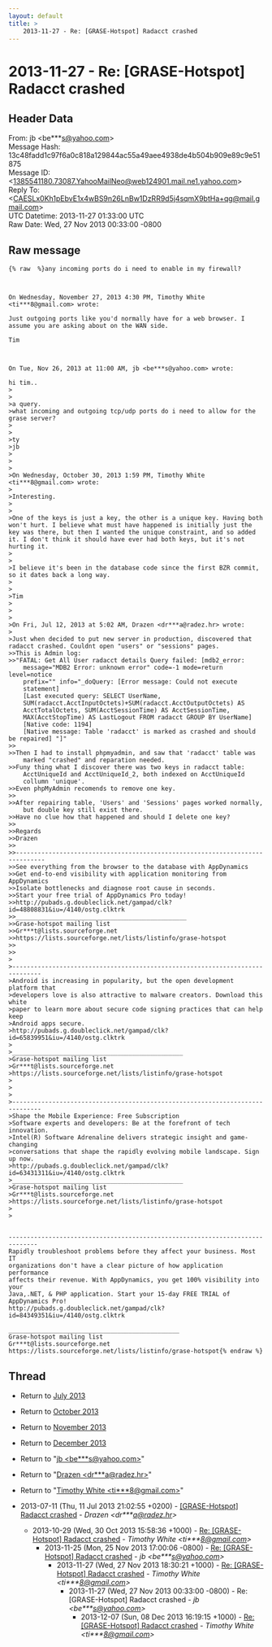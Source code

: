 ```yaml
---
layout: default
title: >
    2013-11-27 - Re: [GRASE-Hotspot] Radacct crashed
---
```


# 2013-11-27 - Re: [GRASE-Hotspot] Radacct crashed

## Header Data

From: jb \<be***s@yahoo.com\><br>
Message Hash: 13c48fadd1c97f6a0c818a129844ac55a49aee4938de4b504b909e89c9e51875<br>
Message ID: \<1385541180.73087.YahooMailNeo@web124901.mail.ne1.yahoo.com\><br>
Reply To: \<CAESLx0Kh1pEbvE1x4wBS9n26LnBw1DzRR9d5j4sqmX9btHa+qg@mail.gmail.com\><br>
UTC Datetime: 2013-11-27 01:33:00 UTC<br>
Raw Date: Wed, 27 Nov 2013 00:33:00 -0800<br>

## Raw message

```
{% raw  %}any incoming ports do i need to enable in my firewall?



On Wednesday, November 27, 2013 4:30 PM, Timothy White <ti***8@gmail.com> wrote:
 
Just outgoing ports like you'd normally have for a web browser. I assume you are asking about on the WAN side.

Tim



On Tue, Nov 26, 2013 at 11:00 AM, jb <be***s@yahoo.com> wrote:

hi tim..
>
>
>a query.
>what incoming and outgoing tcp/udp ports do i need to allow for the grase server?
>
>
>ty
>jb
>
>
>
>On Wednesday, October 30, 2013 1:59 PM, Timothy White <ti***8@gmail.com> wrote:
> 
>Interesting.
>
>
>One of the keys is just a key, the other is a unique key. Having both won't hurt. I believe what must have happened is initially just the key was there, but then I wanted the unique constraint, and so added it. I don't think it should have ever had both keys, but it's not hurting it.
>
>
>I believe it's been in the database code since the first BZR commit, so it dates back a long way.
>
>
>Tim
>
>
>
>On Fri, Jul 12, 2013 at 5:02 AM, Drazen <dr***a@radez.hr> wrote:
>
>Just when decided to put new server in production, discovered that radacct crashed. Couldnt open "users" or "sessions" pages.
>>This is Admin log:
>>"FATAL: Get All User radacct details Query failed: [mdb2_error:
    message="MDB2 Error: unknown error" code=-1 mode=return level=notice
    prefix="" info="_doQuery: [Error message: Could not execute
    statement]
    [Last executed query: SELECT UserName,
    SUM(radacct.AcctInputOctets)+SUM(radacct.AcctOutputOctets) AS
    AcctTotalOctets, SUM(AcctSessionTime) AS AcctSessionTime,
    MAX(AcctStopTime) AS LastLogout FROM radacct GROUP BY UserName]
    [Native code: 1194]
    [Native message: Table 'radacct' is marked as crashed and should be repaired] "]"
>>
>>Then I had to install phpmyadmin, and saw that 'radacct' table was
    marked "crashed" and reparation needed.
>>Funy thing what I discover there was two keys in radacct table:
    AcctUniqueId and AcctUniqueId_2, both indexed on AcctUniqueId
    collumn 'unique'.
>>Even phpMyAdmin recomends to remove one key.
>>
>>After repairing table, 'Users' and 'Sessions' pages worked normally,
    but double key still exist there.
>>Have no clue how that happened and should I delete one key?
>>
>>Regards
>>Drazen
>>
>>------------------------------------------------------------------------------
>>See everything from the browser to the database with AppDynamics
>>Get end-to-end visibility with application monitoring from AppDynamics
>>Isolate bottlenecks and diagnose root cause in seconds.
>>Start your free trial of AppDynamics Pro today!
>>http://pubads.g.doubleclick.net/gampad/clk?id=48808831&iu=/4140/ostg.clktrk
>>_______________________________________________
>>Grase-hotspot mailing list
>>Gr***t@lists.sourceforge.net
>>https://lists.sourceforge.net/lists/listinfo/grase-hotspot
>>
>>
>
>------------------------------------------------------------------------------
>Android is increasing in popularity, but the open development platform that
>developers love is also attractive to malware creators. Download this white
>paper to learn more about secure code signing practices that can help keep
>Android apps secure.
>http://pubads.g.doubleclick.net/gampad/clk?id=65839951&iu=/4140/ostg.clktrk
>
>_______________________________________________
>Grase-hotspot mailing list
>Gr***t@lists.sourceforge.net
>https://lists.sourceforge.net/lists/listinfo/grase-hotspot
>
>
>
>------------------------------------------------------------------------------
>Shape the Mobile Experience: Free Subscription
>Software experts and developers: Be at the forefront of tech innovation.
>Intel(R) Software Adrenaline delivers strategic insight and game-changing
>conversations that shape the rapidly evolving mobile landscape. Sign up now.
>http://pubads.g.doubleclick.net/gampad/clk?id=63431311&iu=/4140/ostg.clktrk
>_______________________________________________
>Grase-hotspot mailing list
>Gr***t@lists.sourceforge.net
>https://lists.sourceforge.net/lists/listinfo/grase-hotspot
>
>


------------------------------------------------------------------------------
Rapidly troubleshoot problems before they affect your business. Most IT 
organizations don't have a clear picture of how application performance 
affects their revenue. With AppDynamics, you get 100% visibility into your 
Java,.NET, & PHP application. Start your 15-day FREE TRIAL of AppDynamics Pro!
http://pubads.g.doubleclick.net/gampad/clk?id=84349351&iu=/4140/ostg.clktrk

_______________________________________________
Grase-hotspot mailing list
Gr***t@lists.sourceforge.net
https://lists.sourceforge.net/lists/listinfo/grase-hotspot{% endraw %}
```

## Thread

+ Return to [July 2013](/archive/2013/07)
+ Return to [October 2013](/archive/2013/10)
+ Return to [November 2013](/archive/2013/11)
+ Return to [December 2013](/archive/2013/12)

+ Return to "[jb <be***s<span>@</span>yahoo.com>](/authors/be___s_at_yahoo_com)"
+ Return to "[Drazen <dr***a<span>@</span>radez.hr>](/authors/dr___a_at_radez_hr)"
+ Return to "[Timothy White <ti***8<span>@</span>gmail.com>](/authors/ti___8_at_gmail_com)"

+ 2013-07-11 (Thu, 11 Jul 2013 21:02:55 +0200) - [[GRASE-Hotspot] Radacct crashed](/archive/2013/07/0720b8d61773abc8264062c726e216d41ae87fd6eca19ad7bf990f6317e98dac) - _Drazen \<dr***a@radez.hr\>_
  + 2013-10-29 (Wed, 30 Oct 2013 15:58:36 +1000) - [Re: [GRASE-Hotspot] Radacct crashed](/archive/2013/10/104d0b1899fd86db6a79a6e223071ad2693b9f9caae3471565a77b7661e05d69) - _Timothy White \<ti***8@gmail.com\>_
    + 2013-11-25 (Mon, 25 Nov 2013 17:00:06 -0800) - [Re: [GRASE-Hotspot] Radacct crashed](/archive/2013/11/36294a3420f610a95b23e8f927b24121d437cc5333787108babc2a17751a7433) - _jb \<be***s@yahoo.com\>_
      + 2013-11-27 (Wed, 27 Nov 2013 18:30:21 +1000) - [Re: [GRASE-Hotspot] Radacct crashed](/archive/2013/11/56e318ad862d0430c598ab426c3b84879f93a55f75e62b977d1746b4e78a6d76) - _Timothy White \<ti***8@gmail.com\>_
        + 2013-11-27 (Wed, 27 Nov 2013 00:33:00 -0800) - Re: [GRASE-Hotspot] Radacct crashed - _jb \<be***s@yahoo.com\>_
          + 2013-12-07 (Sun, 08 Dec 2013 16:19:15 +1000) - [Re: [GRASE-Hotspot] Radacct crashed](/archive/2013/12/d8726e46a468e7331f7cafa82cece4413cb70abbcdf33b03151565a5d02a7b5e) - _Timothy White \<ti***8@gmail.com\>_

